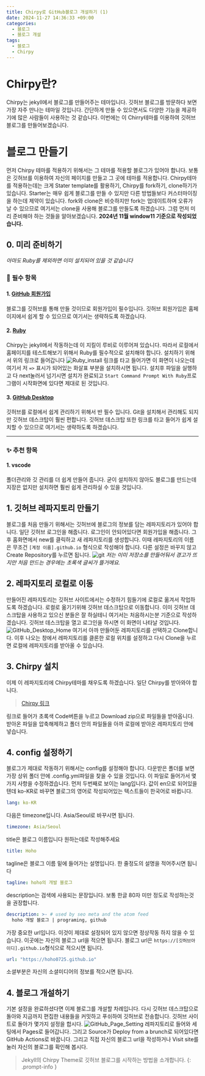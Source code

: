 ```yaml
---
title: Chirpy로 GitHub블로그 개설하기 (1)
date: 2024-11-27 14:36:33 +09:00
categories:
  - 블로그
  - 블로그 개설
tags:
  - 블로그
  - Chirpy
---
```

# __Chirpy란?__
Chirpy는 jekyll에서 블로그를 만들어주는 테마입니다.  깃허브 블로그를 방문하다 보면 가장 자주 만나는 테마일 것입니다. 간단하게 만들 수 있으면서도 다양한 기능을 제공하기에 많은 사람들이 사용하는 것 같습니다. 이번에는 이 Chirry테마를 이용하여 깃허브 블로그를 만들어보겠습니다. 
# __블로그 만들기__
먼저 Chirpy 테마를 적용하기 위해서는 그 테마를 적용할 블로그가 있어야 합니다. 보통은 깃허브를 이용하여 자신의 페이지를 만들고 그 곳에 테마를 적용합니다. Chirpy테마를 적용하는데는 크게 Stater template를 활용하기, Chirpy를 fork하기, clone하기가 있습니다. Starter는 매우 쉽게 블로그를 만들 수 있지만 다른 방법들보다 커스터마이징을 하는데 제약이 있습니다. fork와 clone은 비슷하지만 fork는 업데이트하며 오류가 날 수 있으므로 여기서는 clone을 사용해 블로그를 만들도록 하겠습니다. 그럼 먼저 미리 준비해야 하는 것들을 알아보겠습니다. __2024년 11월 window11 기준으로 작성되었습니다.__
##  __0. 미리 준비하기__
_아마도 Ruby를 제외하면 이미 설치되어 있을 것 같습니다_
### 🚨 __필수 항목__
#### 1. [GitHub 회원가입](https://github.com/)
블로그를 깃허브를 통해 만들 것이므로 회원가입이 필수입니다. 깃허브 회원가입은 홈페이지에서 쉽게 할 수 있으므로 여기서는 생략하도록 하겠습니다.
#### 2. [Ruby](https://rubyinstaller.org/downloads/)
Chirpy는 jekyll에서 작동하는데 이 지킬이 루비로 이루어져 있습니다. 따라서 로컬에서 홈페이지를 테스트해보기 위해서 Ruby를 필수적으로 설치해야 합니다. 설치하기 위해서 위의 링크로 들어갑니다
![Ruby_install](assets/img/post/Github_blog_1/Ruby_install.png)
링크를 타고 들어가면 이 화면이 나오는데 여기서 저 `=>` 표시가 되어있는 화살표 부분을 설치하시면 됩니다. 설치후 파일을 실행하고 다 next눌러서 넘기시면 설치가 완료되고 `Start Command Prompt With Ruby`프로그램이 시작화면에 있다면 제대로 된 것입니다.
#### 3. [GitHub Desktop](https://desktop.github.com/download/)
깃허브를 로컬에서 쉽게 관리하기 위해서 반 필수 입니다. Git을 설치해서 관리해도 되지만 깃허브 데스크탑이 훨씬 편합니다. 깃허브 데스크탑 또한 링크를 타고 들어가 쉽게 설치할 수 있으므로 여기서는 생략하도록 하겠습니다. 

---
### ✨ __추천 항목__
#### 1. vscode
폴더관리와 깃 관리를 더 쉽게 만들어 줍니다. 굳이 설치하지 않아도 블로그를 만드는데 지장은 없지만 설치하면 훨씬 쉽게 관리하실 수 있을 것입니다. 

## __1. 깃허브 레파지토리 만들기__
블로그를 처음 만들기 위해서는 깃허브에 블로그의 정보를 담는 레파지토리가 있어야 합니다. 일단 깃허브 로그인을 해줍니다. 로그인이 안되어있다면 회원가입을 해줍니다. 그 후 홈화면에서 new를 클릭하고 새 레파지토리를 생성합니다. 이때 레파지토리의 이름은 무조건 `[계정 이름].github.io` 형식으로 작성해야 합니다. 다른 설정은 바꾸지 않고 Create Repository를 누르면 됩니다.
![git](assets/img/post/Github_blog_1/GitHub_Repository_Create.png)
*저는 이미 저장소를 만들어둬서 경고가 뜨지만 처음 만드는 경우에는 초록색 글씨가 뜰거에요.*
## __2. 레파지토리 로컬로 이동__
만들어진 레파지토리는 깃허브 사이트에서는 수정하기 힘들기에 로컬로 옮겨서 작업하도록 하겠습니다. 로컬로 옮기기위해 깃허브 데스크탑으로 이동합니다. 이미 깃허브 데스크탑을 사용하고 있으신 분들은 잘 하실테니 여기서는 처음하시는분 기준으로 작성하겠습니다. 깃허브 데스크탑을 열고 로그인을 하시면 이 화면이 나타날 것입니다.
![GitHub_Desktop_Home](assets/img/post/Github_blog_1/GitHub_Desktop_home.png)
여기서 아까 만들어둔 레파지토리를 선택하고 Clone합니다. 이후 나오는 창에서 레파지토리를 클론한 로컬 위치를 설정하고 다시 Clone을 누르면 로컬에 레파지토리를 받아올 수 있습니다.
## __3. Chirpy 설치__
이제 이 레파지토리에 Chirpy테마를 채우도록 하겠습니다. 일단 Chirpy를 받아와야 합니다.

> [Chirpy 링크](https://github.com/cotes2020/jekyll-theme-chirpy)

링크로 들어가 초록색 Code버튼을 누르고 Download zip으로 파일들을 받아옵니다. 받아온 파일을 압축해제하고 폴더 안의 파일들을 아까 로컬에 받아온 레파지토리 안에 넣습니다. 
## __4. config 설정하기__
블로그가 제대로 작동하기 위해서는 config를 설정해야 합니다. 다운받은 폴더를 보면 가장 상위 폴더 안에 .config.yml파일을 찾을 수 있을 것입니다. 이 파일로 들어가서 몇 가지 사항을 수정하겠습니다. 
먼저 두번째로 보이는 lang입니다. 값이 en으로 되어있을텐데 ko-KR로 바꾸면 블로그의 영어로 작성되어있는 텍스트들이 한국어로 바뀝니다.
```yaml
lang: ko-KR
```

다음은 timezone입니다. Asia/Seoul로 바꾸시면 됩니다.
```yaml
timezone: Asia/Seoul
```

title은 블로그 이름입니다 원하는데로 작성해주세요
```yaml
title: Hoho
```

tagline은 블로그 이름 밑에 들어가는 설명입니다. 한 줄정도의 설명을 적어주시면 됩니다
```yaml
tagline: hoho의 개발 블로그
```

description는 검색에 사용되는 문장입니다. 보통 한글 80자 미만 정도로 작성하는것을 권장합니다.
```yaml
description: >- # used by seo meta and the atom feed
  hoho 개발 블로그 | programing, github
```

가장 중요한 url입니다. 이것이 제대로 설정되어 있지 않으면 정상작동 하지 않을 수 있습니다. 이곳에는 자신의 블로그 url을 적으면 됩니다. 블로그 url은 `https://[깃허브아이디].github.io`형식으로 적으시면 됩니다.
```yaml
url: "https://hoho0725.github.io"
```

소셜부분은 자신의 소셜미디어의 정보를 적으시면 됩니다.
## __4. 블로그 개설하기__
기본 설정을 완료하셨다면 이제 블로그를 개설할 차례입니다. 다시 깃허브 데스크탑으로 돌아와 지금까지 편집한 내용들을 커밋하고 푸쉬하여 깃허브로 전송합니다. 깃허브 사이트로 돌아가 몇가지 설정을 합시다.
![GitHub_Page_Setting](/assets/img/post/Github_blog_1/GitHub_Page_Setting.png)
레파지토리로 들어와 세팅에서 Pages로 들어갑니다. 그리고 Source가 Deploy from a brunch로 되어있다면 GitHub Actions로 바꿉니다. 그리고 직접 자신의 블로그 url을 작성하거나 Visit site를 눌러 자신의 블로그를 확인해 봅시다.
> Jekyll의 Chirpy Theme로 깃허브 블로그를 시작하는 방법을 소개합니다. 
{: .prompt-info }

